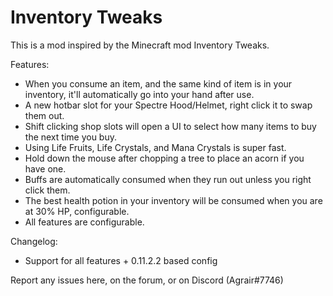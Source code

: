 # Inventory Tweaks
This is a mod inspired by the Minecraft mod Inventory Tweaks.

Features:
 - When you consume an item, and the same kind of item is in your inventory, it'll automatically go into your hand after use.
 - A new hotbar slot for your Spectre Hood/Helmet, right click it to swap them out.
 - Shift clicking shop slots will open a UI to select how many items to buy the next time you buy.
 - Using Life Fruits, Life Crystals, and Mana Crystals is super fast.
 - Hold down the mouse after chopping a tree to place an acorn if you have one.
 - Buffs are automatically consumed when they run out unless you right click them.
 - The best health potion in your inventory will be consumed when you are at 30% HP, configurable.
 - All features are configurable.

Changelog:
 - Support for all features + 0.11.2.2 based config

Report any issues here, on the forum, or on Discord (Agrair#7746)